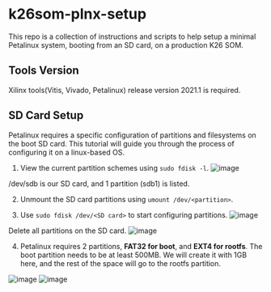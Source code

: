 # k26som-plnx-setup
This repo is a collection of instructions and scripts to help setup a minimal Petalinux system, booting from an SD card, on a production K26 SOM.

## Tools Version
Xilinx tools(Vitis, Vivado, Petalinux) release version 2021.1 is required.

## SD Card Setup
Petalinux requires a specific configuration of partitions and filesystems on the boot SD card.
This tutorial will guide you through the process of configuring it on a linux-based OS.

1. View the current partition schemes using `sudo fdisk -l`.
![image](https://user-images.githubusercontent.com/65555647/202134189-1bc00bf1-c3d1-46b6-bf5c-c16048b5525b.png)

/dev/sdb is our SD card, and 1 partition (sdb1) is listed.


2. Unmount the SD card partitions using `umount /dev/<partition>`.


3. Use `sudo fdisk /dev/<SD card>` to start configuring partitions.
![image](https://user-images.githubusercontent.com/65555647/202135125-960edd1e-59fd-4859-a241-0d8b0f02b56a.png)

Delete all partitions on the SD card.
![image](https://user-images.githubusercontent.com/65555647/202136239-a5e38cbc-f744-42eb-a994-8d329b469907.png)

4. Petalinux requires 2 partitions, **FAT32 for boot**, and **EXT4 for rootfs**. The boot partition needs to be at least 500MB. We will create it with 1GB here, and the rest of the space will go to the rootfs partition.

![image](https://user-images.githubusercontent.com/65555647/202137099-ff2d2009-4f0c-41d8-829a-820eab09b23d.png)
![image](https://user-images.githubusercontent.com/65555647/202137142-ea56cbb2-990e-4db6-ac62-348212d48374.png)
